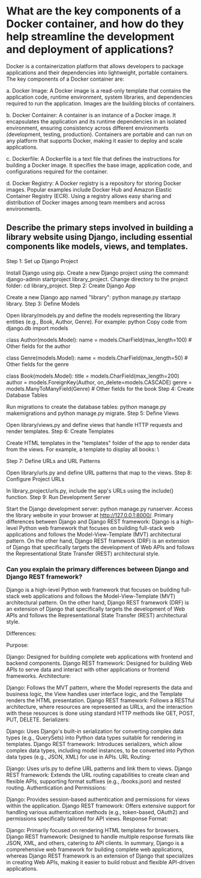 # What are the key components of a Docker container, and how do they help streamline the development and deployment of applications?
Docker is a containerization platform that allows developers to package applications and their dependencies into lightweight, portable containers. The key components of a Docker container are:

a. Docker Image: A Docker image is a read-only template that contains the application code, runtime environment, system libraries, and dependencies required to run the application. Images are the building blocks of containers.

b. Docker Container: A container is an instance of a Docker image. It encapsulates the application and its runtime dependencies in an isolated environment, ensuring consistency across different environments (development, testing, production). Containers are portable and can run on any platform that supports Docker, making it easier to deploy and scale applications.

c. Dockerfile: A Dockerfile is a text file that defines the instructions for building a Docker image. It specifies the base image, application code, and configurations required for the container.

d. Docker Registry: A Docker registry is a repository for storing Docker images. Popular examples include Docker Hub and Amazon Elastic Container Registry (ECR). Using a registry allows easy sharing and distribution of Docker images among team members and across environments.

## Describe the primary steps involved in building a library website using Django, including essential components like models, views, and templates.
Step 1: Set up Django Project

Install Django using pip.
Create a new Django project using the command: django-admin startproject library_project.
Change directory to the project folder: cd library_project.
Step 2: Create Django App

Create a new Django app named "library": python manage.py startapp library.
Step 3: Define Models

Open library/models.py and define the models representing the library entities (e.g., Book, Author, Genre). For example:
python
Copy code
from django.db import models

class Author(models.Model):
    name = models.CharField(max_length=100)
    # Other fields for the author

class Genre(models.Model):
    name = models.CharField(max_length=50)
    # Other fields for the genre

class Book(models.Model):
    title = models.CharField(max_length=200)
    author = models.ForeignKey(Author, on_delete=models.CASCADE)
    genre = models.ManyToManyField(Genre)
    # Other fields for the book
Step 4: Create Database Tables

Run migrations to create the database tables: python manage.py makemigrations and python manage.py migrate.
Step 5: Define Views

Open library/views.py and define views that handle HTTP requests and render templates.
Step 6: Create Templates

Create HTML templates in the "templates" folder of the app to render data from the views. For example, a template to display all books:
\
<!-- library/templates/library/book_list.html -->
<!-- <!DOCTYPE html>
<html>
<head>
    <title>Library Book List</title>
</head>
<body>
    <h1>Library Book List</h1>
    <ul>
        {% for book in books %}
        <li>{{ book.title }} by {{ book.author.name }}</li>
        {% endfor %}
    </ul>
</body>
</html> -->
Step 7: Define URLs and URL Patterns

Open library/urls.py and define URL patterns that map to the views.
Step 8: Configure Project URLs

In library_project/urls.py, include the app's URLs using the include() function.
Step 9: Run Development Server

Start the Django development server: python manage.py runserver.
Access the library website in your browser at http://127.0.0.1:8000/.
Primary differences between Django and Django REST framework:
Django is a high-level Python web framework that focuses on building full-stack web applications and follows the Model-View-Template (MVT) architectural pattern. On the other hand, Django REST framework (DRF) is an extension of Django that specifically targets the development of Web APIs and follows the Representational State Transfer (REST) architectural style.
### Can you explain the primary differences between Django and Django REST framework?
Django is a high-level Python web framework that focuses on building full-stack web applications and follows the Model-View-Template (MVT) architectural pattern. On the other hand, Django REST framework (DRF) is an extension of Django that specifically targets the development of Web APIs and follows the Representational State Transfer (REST) architectural style.

Differences:

Purpose:

Django: Designed for building complete web applications with frontend and backend components.
Django REST framework: Designed for building Web APIs to serve data and interact with other applications or frontend frameworks.
Architecture:

Django: Follows the MVT pattern, where the Model represents the data and business logic, the View handles user interface logic, and the Template renders the HTML presentation.
Django REST framework: Follows a RESTful architecture, where resources are represented as URLs, and the interaction with these resources is done using standard HTTP methods like GET, POST, PUT, DELETE.
Serializers:

Django: Uses Django's built-in serialization for converting complex data types (e.g., QuerySets) into Python data types suitable for rendering in templates.
Django REST framework: Introduces serializers, which allow complex data types, including model instances, to be converted into Python data types (e.g., JSON, XML) for use in APIs.
URL Routing:

Django: Uses urls.py to define URL patterns and link them to views.
Django REST framework: Extends the URL routing capabilities to create clean and flexible APIs, supporting format suffixes (e.g., /books.json) and nested routing.
Authentication and Permissions:

Django: Provides session-based authentication and permissions for views within the application.
Django REST framework: Offers extensive support for handling various authentication methods (e.g., token-based, OAuth2) and permissions specifically tailored for API views.
Response Format:

Django: Primarily focused on rendering HTML templates for browsers.
Django REST framework: Designed to handle multiple response formats like JSON, XML, and others, catering to API clients.
In summary, Django is a comprehensive web framework for building complete web applications, whereas Django REST framework is an extension of Django that specializes in creating Web APIs, making it easier to build robust and flexible API-driven applications.





